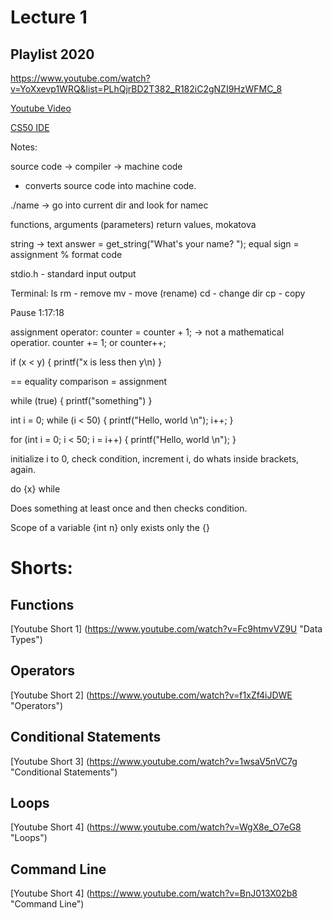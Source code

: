# Lecture 1

## Playlist 2020
https://www.youtube.com/watch?v=YoXxevp1WRQ&list=PLhQjrBD2T382_R182iC2gNZI9HzWFMC_8

[Youtube Video](https://www.youtube.com/watch?v=zYierUhIFNQ "Lecture 1 - C")

[CS50 IDE](https://ide.cs50.io/5716ad531c694367863eef18dd78e574)

Notes:

source code -> compiler -> machine code
- converts source code into machine code.

./name -> go into current dir and look for namec

functions, arguments (parameters)
return values,  mokatova

string -> text
answer = get_string("What's your name? ");
equal sign = assignment
% format code

stdio.h - standard input output

Terminal:
ls
rm - remove
mv - move (rename)
cd - change dir
cp - copy

Pause 1:17:18

assignment operator:
counter = counter + 1;
-> not a mathematical operatior.
counter += 1;
or
counter++;

if (x < y)
{
	printf("x is less then y\n)
}

== equality comparison
= assignment

while (true)
{
	printf("something")
}

int i = 0;
while (i < 50)
{
	printf("Hello, world \n");
	i++;
}

for (int i = 0; i < 50; i = i++)
{
	printf("Hello, world \n");
}

initialize i to 0, check condition, increment i, do whats inside brackets, again.

do
{x}
while

Does something at least once and then checks condition.

Scope of a variable
{int n}
only exists only the {}

# Shorts:

## Functions
[Youtube Short 1] (https://www.youtube.com/watch?v=Fc9htmvVZ9U "Data Types")
## Operators
[Youtube Short 2] (https://www.youtube.com/watch?v=f1xZf4iJDWE "Operators")
## Conditional Statements
[Youtube Short 3] (https://www.youtube.com/watch?v=1wsaV5nVC7g "Conditional Statements")
## Loops
[Youtube Short 4] (https://www.youtube.com/watch?v=WgX8e_O7eG8 "Loops")
## Command Line
[Youtube Short 4] (https://www.youtube.com/watch?v=BnJ013X02b8 "Command Line")

